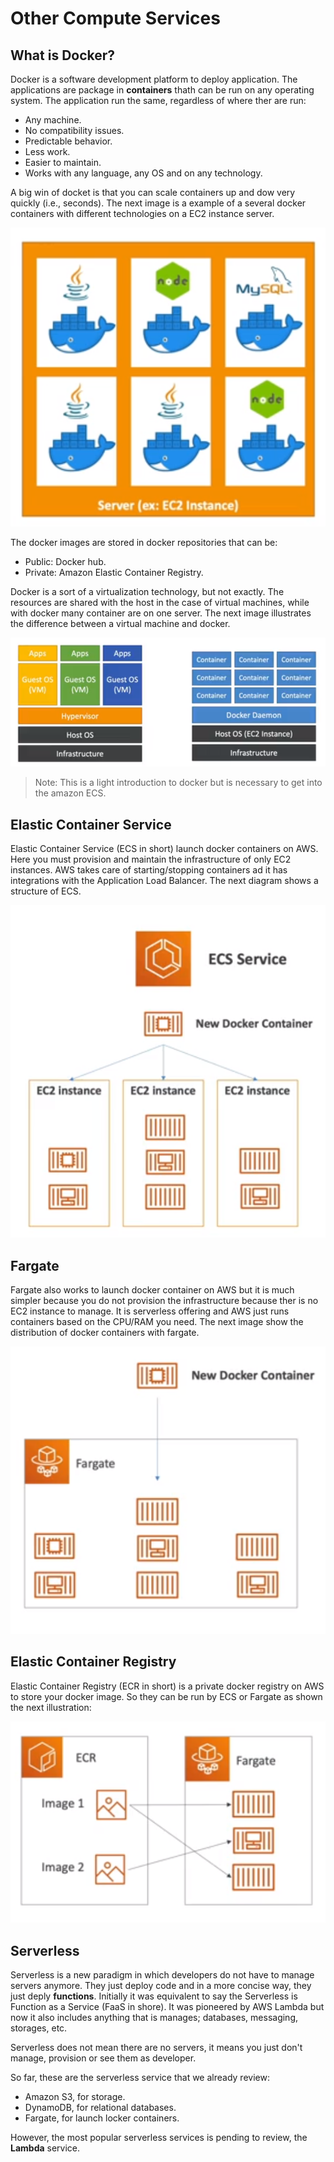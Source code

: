Other Compute Services
======================

What is Docker?
---------------

Docker is a software development platform to deploy application. The applications are package in **containers** thath can be run on any operating system. The application run the same, regardless of where ther are run:

- Any machine.
- No compatibility issues.
- Predictable behavior.
- Less work.
- Easier to maintain.
- Works with any language, any OS and on any technology.

A big win of docket is that you can scale containers up and dow very quickly (i.e., seconds). The next image is a example of a several docker containers with different technologies on a EC2 instance server.

![Docker on EC2](../assets/images/07A-docker-on-ec2.png)

The docker images are stored in docker repositories that can be:

- Public: Docker hub.
- Private: Amazon Elastic Container Registry.

Docker is a sort of a virtualization technology, but not exactly. The resources are shared with the host in the case of virtual machines, while with docker many container are on one server. The next image illustrates the difference between a virtual machine and docker.

![Virtual Machine vs Docker](../assets/images/07B-vm-vs-docker.png)

> Note: This is a light introduction to docker but is necessary to get into the amazon ECS.

Elastic Container Service
-------------------------

Elastic Container Service (ECS in short) launch docker containers on AWS. Here you must provision and maintain the infrastructure of only EC2 instances. AWS takes care of starting/stopping containers ad it has integrations with the Application Load Balancer. The next diagram shows a structure of ECS.

![ECS](../assets/images/07C-ecs.png)

Fargate
-------

Fargate also works to launch docker container on AWS but it is much simpler because you do not provision the infrastructure because ther is no EC2 instance to manage. It is serverless offering and AWS just runs containers based on the CPU/RAM you need. The next image show the distribution of docker containers with fargate.

![Fargate](../assets/images/07D-fargate.png)

Elastic Container Registry
--------------------------

Elastic Container Registry (ECR in short) is a private docker registry on AWS to store your docker image. So they can be run by ECS or Fargate as shown the next illustration:

![ECR](../assets/images/07E-ecr.png)

Serverless
----------

Serverless is a new paradigm in which developers do not have to manage servers anymore. They just deploy code and in a more concise way, they just deply **functions**. Initially it was equivalent to say the Serverless is Function as a Service (FaaS in shore). It was pioneered by AWS Lambda but now it also includes anything that is manages; databases, messaging, storages, etc.

Serverless does not mean there are no servers, it means you just don't manage, provision or see them as developer.

So far, these are the serverless service that we already review:

- Amazon S3, for storage.
- DynamoDB, for relational databases.
- Fargate, for launch locker containers.

However, the most popular serverless services is pending to review, the **Lambda** service.
